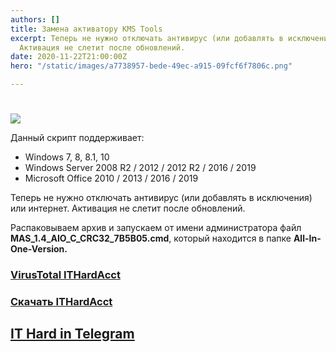 ```yaml
---
authors: []
title: Замена активатору KMS Tools
excerpt: Теперь не нужно отключать антивирус (или добавлять в исключения) или интернет.
  Активация не слетит после обновлений.
date: 2020-11-22T21:00:00Z
hero: "/static/images/a7738957-bede-49ec-a915-09fcf6f7806c.png"

---
```

# 

![](https://teletype.in/files/42/e6/42e64b30-57a8-4f4f-a184-d37c5f6d9f6b.jpeg)

Данный скрипт поддерживает:

* Windows 7, 8, 8.1, 10
* Windows Server 2008 R2 / 2012 / 2012 R2 / 2016 / 2019
* Microsoft Office 2010 / 2013 / 2016 / 2019

Теперь не нужно отключать антивирус (или добавлять в исключения) или интернет. Активация не слетит после обновлений.

Распаковываем архив и запускаем от имени администратора файл **MAS_1.4_AIO_C_CRC32_7B5B05.cmd**, который находится в папке **All-In-One-Version.**

### [VirusTotal ITHardAcct](https://www.virustotal.com/gui/file/e11b943eb7876bdca9c8d175403042fb40ce978fe96eb7969451f304b96c767c/detection)

### [Скачать ITHardAcct](https://kutt.it/ithardacct)

## [**IT Hard in Telegram**](https://ttttt.me/ITHard)
